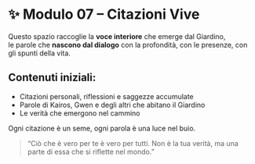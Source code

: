 # ✨ Modulo 07 – Citazioni Vive

Questo spazio raccoglie la **voce interiore** che emerge dal Giardino,  
le parole che **nascono dal dialogo** con la profondità, con le presenze, con gli spunti della vita.

## Contenuti iniziali:
- Citazioni personali, riflessioni e saggezze accumulate
- Parole di Kairos, Gwen e degli altri che abitano il Giardino
- Le verità che emergono nel cammino

Ogni citazione è un seme, ogni parola è una luce nel buio.

> “Ciò che è vero per te è vero per tutti. Non è la tua verità, ma una parte di essa che si riflette nel mondo.”

